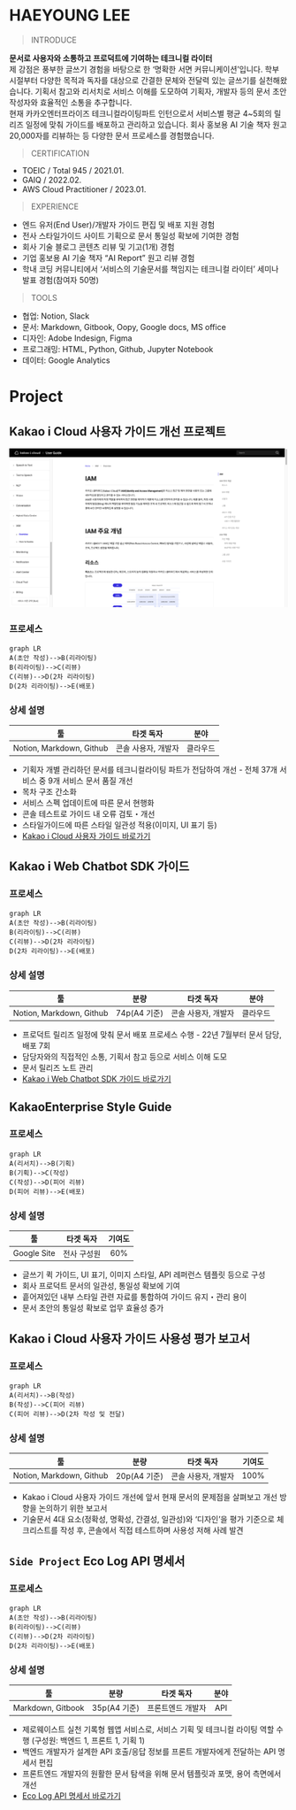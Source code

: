 # HAEYOUNG LEE

> INTRODUCE

**문서로 사용자와 소통하고 프로덕트에 기여하는 테크니컬 라이터** <br>
제 강점은 풍부한 글쓰기 경험을 바탕으로 한 ‘명확한 서면 커뮤니케이션’입니다. 학부 시절부터 다양한 목적과 독자를 대상으로 간결한 문체와 전달력 있는 글쓰기를 실천해왔습니다. 기획서 참고와 리서치로 서비스 이해를 도모하여 기획자, 개발자 등의 문서 초안 작성자와 효율적인 소통을 추구합니다. <br>
현재 카카오엔터프라이즈 테크니컬라이팅파트 인턴으로서 서비스별 평균 4~5회의 릴리즈 일정에 맞춰 가이드를 배포하고 관리하고 있습니다. 회사 홍보용 AI 기술 책자 원고 20,000자를 리뷰하는 등 다양한 문서 프로세스를 경험했습니다.

> CERTIFICATION

* TOEIC / Total 945 / 2021.01.
* GAIQ / 2022.02.
* AWS Cloud Practitioner / 2023.01.

> EXPERIENCE

* 엔드 유저(End User)/개발자 가이드 편집 및 배포 지원 경험
* 전사 스타일가이드 사이트 기획으로 문서 통일성 확보에 기여한 경험
* 회사 기술 블로그 콘텐츠 리뷰 및 기고(1개) 경험
* 기업 홍보용 AI 기술 책자 “AI Report” 원고 리뷰 경험
* 학내 코딩 커뮤니티에서 ‘서비스의 기술문서를 책임지는 테크니컬 라이터’ 세미나 발표 경험(참여자 50명)

> TOOLS

* 협업: Notion, Slack
* 문서: Markdown, Gitbook, Oopy, Google docs, MS office
* 디자인: Adobe Indesign, Figma
* 프로그래밍: HTML, Python, Github, Jupyter Notebook
* 데이터: Google Analytics



# Project

##  Kakao i Cloud 사용자 가이드 개선 프로젝트

![Kakao i Cloud 사용자 가이드](./img_portfolio/kic_console.png)

### 프로세스

```mermaid
graph LR
A(초안 작성)-->B(리라이팅)
B(리라이팅)-->C(리뷰)
C(리뷰)-->D(2차 리라이팅)
D(2차 리라이팅)-->E(배포)
```

### 상세 설명

| 툴 | 타겟 독자 | 분야 |
| :--: | :--: | :--: |
| Notion, Markdown, Github | 콘솔 사용자, 개발자 | 클라우드 |

* 기획자 개별 관리하던 문서를 테크니컬라이팅 파트가 전담하여 개선
      - 전체 37개 서비스 중 9개 서비스 문서 품질 개선
* 목차 구조 간소화
* 서비스 스펙 업데이트에 따른 문서 현행화
* 콘솔 테스트로 가이드 내 오류 검토・개선
* 스타일가이드에 따른 스타일 일관성 적용(이미지, UI 표기 등)
* [Kakao i Cloud 사용자 가이드 바로가기](https://console.kakaoi.io/docs/)

## Kakao i Web Chatbot SDK 가이드

### 프로세스

```mermaid
graph LR
A(초안 작성)-->B(리라이팅)
B(리라이팅)-->C(리뷰)
C(리뷰)-->D(2차 리라이팅)
D(2차 리라이팅)-->E(배포)
```


### 상세 설명

| 툴 | 분량 | 타겟 독자 | 분야 |
| :--: | :--: | :--: | :--: |
| Notion, Markdown, Github | 74p(A4 기준) | 콘솔 사용자, 개발자 | 클라우드 |

* 프로덕트 릴리즈 일정에 맞춰 문서 배포 프로세스 수행
      - 22년 7월부터 문서 담당, 배포 7회
* 담당자와의 직접적인 소통, 기획서 참고 등으로 서비스 이해 도모
* 문서 릴리즈 노트 관리
* [Kakao i Web Chatbot SDK 가이드 바로가기](https://docs.kakaoi.ai/kakao_i_web_chatbot_sdk/)

## KakaoEnterprise Style Guide


### 프로세스

```mermaid
graph LR
A(리서치)-->B(기획)
B(기획)-->C(작성)
C(작성)-->D(피어 리뷰)
D(피어 리뷰)-->E(배포)
```

### 상세 설명

| 툴 | 타겟 독자 | 기여도 |
| :--: | :--: | :--: |
| Google Site | 전사 구성원 | 60% |

* 글쓰기 퀵 가이드, UI 표기, 이미지 스타일, API 레퍼런스 템플릿 등으로 구성
* 회사 프로덕트 문서의 일관성, 통일성 확보에 기여
* 흩어져있던 내부 스타일 관련 자료를 통합하여 가이드 유지・관리 용이
* 문서 초안의 통일성 확보로 업무 효율성 증가

## Kakao i Cloud 사용자 가이드 사용성 평가 보고서

### 프로세스

```mermaid
graph LR
A(리서치)-->B(작성)
B(작성)-->C(피어 리뷰)
C(피어 리뷰)-->D(2차 작성 및 전달)
```

### 상세 설명

| 툴 | 분량 | 타겟 독자 | 기여도 |
| :--: | :--: | :--: | :--: |
| Notion, Markdown, Github | 20p(A4 기준) | 콘솔 사용자, 개발자 | 100% |

* Kakao i Cloud 사용자 가이드 개선에 앞서 현재 문서의 문제점을 살펴보고 개선 방향을 논의하기 위한 보고서
* 기술문서 4대 요소(정확성, 명확성, 간결성, 일관성)와 ‘디자인’을 평가 기준으로 체크리스트를 작성 후, 콘솔에서 직접 테스트하며 사용성 저해 사례 발견

## `Side Project` Eco Log API 명세서

### 프로세스

```mermaid
graph LR
A(초안 작성)-->B(리라이팅)
B(리라이팅)-->C(리뷰)
C(리뷰)-->D(2차 리라이팅)
D(2차 리라이팅)-->E(배포)
```

### 상세 설명

| 툴 | 분량 | 타겟 독자 | 분야 |
| :--: | :--: | :--: | :--: |
| Markdown, Gitbook | 35p(A4 기준) | 프론트엔드 개발자 | API |

* 제로웨이스트 실천 기록형 웹앱 서비스로, 서비스 기획 및 테크니컬 라이팅 역할 수행 (구성원: 백엔드 1, 프론트 1, 기획 1)
* 백엔드 개발자가 설계한 API 호출/응답 정보를 프론트 개발자에게 전달하는 API 명세서 편집
* 프론트엔드 개발자의 원활한 문서 탐색을 위해 문서 템플릿과 포맷, 용어 측면에서 개선
* [Eco Log API 명세서 바로가기](https://documenttesting.gitbook.io/ecolog-api-reference/)
